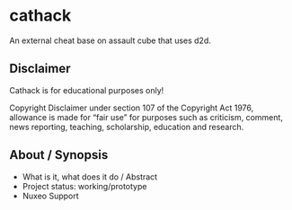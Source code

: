 # cathack
An external cheat base on assault cube that uses d2d.

## Disclaimer

Cathack is for educational purposes only!

Copyright Disclaimer under section 107 of the Copyright Act 1976, allowance is made for “fair use” for purposes such as criticism, comment, news reporting, teaching, scholarship, education and research.
## About / Synopsis

* What is it, what does it do / Abstract
* Project status: working/prototype
* Nuxeo Support

